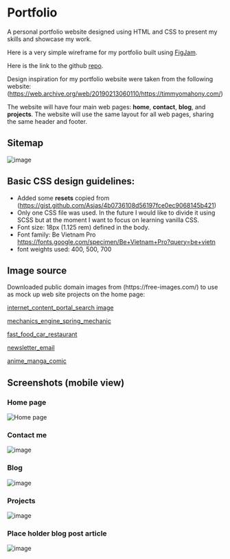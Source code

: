 # Portfolio


A personal portfolio website designed using HTML and CSS to present my skills and showcase my work.

Here is a very simple wireframe for my portfolio built using [FigJam](https://www.figma.com/file/m4qT6pQFJhMUwgO150SbAy/Portafolio-Website?node-id=0%3A1).
<br>

Here is the link to the github [repo](https://github.com/AndresBo/Portfolio).

Design inspiration for my portfolio website were taken from the following website:(https://web.archive.org/web/20190213060110/https://timmyomahony.com/)

The website will have four main web pages: **home**, **contact**, **blog**, and **projects**. The website will use the same layout for all web pages, sharing the same header and footer.


## Sitemap ##
![image](https://user-images.githubusercontent.com/85352176/199695636-a385c2ab-b0c7-4462-9a07-9db20fe83d22.png)


## Basic CSS design guidelines:
- Added some **resets** copied from (https://gist.github.com/Asjas/4b0736108d56197fce0ec9068145b421)
- Only one CSS file was used. In the future I would like to divide it using SCSS but at the moment I want to focus on learning vanilla CSS.
- Font size: 18px (1.125 rem) defined in the body.
- Font family: Be Vietnam Pro
https://fonts.google.com/specimen/Be+Vietnam+Pro?query=be+vietn
- font weights used: 400, 500, 700


## Image source
<p>Downloaded public domain images from (https://free-images.com/) to use as mock up web site projects on the home page:</p>

[internet_content_portal_search image](https://free-images.com/display/internet_content_portal_search.html)

[mechanics_engine_spring_mechanic](https://free-images.com/display/mechanics_engine_springs_mechanic.html)

[fast_food_car_restaurant](https://free-images.com/display/fast_food_car_restaurant.html)

[newsletter_email](https://free-images.com/display/newsletter_email_e_mail.html)

[anime_manga_comic](https://free-images.com/display/anime_manga_comic_kenkaneki.html)


## Screenshots (mobile view) ##

### Home page ###
![Home page](https://user-images.githubusercontent.com/85352176/199693982-6639dd91-c150-47a2-9c1d-8b7c53e0696e.png) 


### Contact me ###
![image](https://user-images.githubusercontent.com/85352176/199696156-b4650afc-97ff-4691-b7af-3319f987d7c8.png)


### Blog ###
![image](https://user-images.githubusercontent.com/85352176/199696542-aec48636-a2bb-476e-af74-e89b2fe23837.png)


### Projects ###
![image](https://user-images.githubusercontent.com/85352176/199696784-1233dc28-473f-4788-b0d3-8defd02ff9d0.png)


### Place holder blog post article ###
![image](https://user-images.githubusercontent.com/85352176/199697028-66af5ce9-bd85-4096-8558-307715574b75.png)




